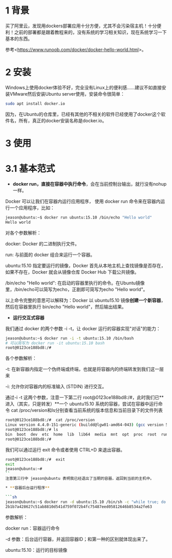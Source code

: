 # 1 背景
买了阿里云，发现用dockers部署应用十分方便，尤其不会污染宿主机！十分便利！之前的部署都是跟着教程来的，没有系统的学习相关知识，现在系统学习一下基本的东西。

参考<<https://www.runoob.com/docker/docker-hello-world.html>>。

# 2 安装
Windows上使用docker体验不好，完全没有Linux上的便利感……建议不如直接安装VMware然后安装Ubuntu server使用，安装命令很简单：
```sh
sudo apt install docker.io 
```
因为，在Ubuntu的仓库里，已经有其他的不相关的软件已经使用了docker这个软件名，所有，真正的docker安装名称是docker.io。

# 3 使用
# 3.1 基本范式
* **docker run，直接在容器中执行命令**，会在当前控制台输出，就行没有nohup一样。

Docker 可以让我们在容器内运行应用程序， 使用 docker run 命令来在容器内运行一个应用程序，比如：
```sh
jeason@ubuntu:~$ docker run ubuntu:15.10 /bin/echo "Hello world"
Hello world
```
对各个参数解析：

docker: Docker 的二进制执行文件。

run: 与前面的 docker 组合来运行一个容器。

ubuntu:15.10 指定要运行的镜像，Docker 首先从本地主机上查找镜像是否存在，如果不存在，Docker 就会从镜像仓库 Docker Hub 下载公共镜像。

/bin/echo "Hello world": 在启动的容器里执行的命令。在Ubuntu镜像里，/bin/echo可以简写为echo，正剧即可简写为echo "Hello world"。

以上命令完整的意思可以解释为：Docker 以 ubuntu15.10 镜像**创建一个新容器**，然后在容器里执行 bin/echo "Hello world"，然后输出结果。

* **运行交互式容器**

我们通过 docker 的两个参数 -i -t，让 docker 运行的容器实现"对话"的能力：
```sh
jeason@ubuntu:~$ docker run -i -t ubuntu:15.10 /bin/bash
# 可以简写为 docker run -it ubuntu:15.10 bash
root@0123ce188bd8:/#
```
各个参数解析：

-t: 在新容器内指定一个伪终端或终端，也就是将容器内的终端转发到我们这一层来

-i: 允许你对容器内的标准输入 (STDIN) 进行交互。

通过-i -t 这两个参数，注意一下第二行 root@0123ce188bd8:/#，此时我们已**进入（其实，只是转发）**一个 ubuntu15.10 系统的容器，尝试在容器中运行命令 cat /proc/version和ls分别查看当前系统的版本信息和当前目录下的文件列表
```sh
root@0123ce188bd8:/#  cat /proc/version
Linux version 4.4.0-151-generic (buildd@lgw01-amd64-043) (gcc version 5.4.0 20160609 (Ubuntu 5.4.0-6ubuntu1~16.04.10) ) #178-Ubuntu SMP Tue Jun 11 08:30:22 UTC 2019
root@0123ce188bd8:/# ls
bin  boot  dev  etc  home  lib  lib64  media  mnt  opt  proc  root  run  sbin  srv  sys  tmp  usr  var
root@0123ce188bd8:/# 
```
我们可以通过运行 exit 命令或者使用 CTRL+D 来退出容器。
```sh
root@0123ce188bd8:/#  exit
exit
jeason@ubuntu:~# 
``
注意第三行中 jeason@ubuntu 表明我已经退出了当期的容器，返回到当前的主机中。

* **容器后台运行程序**

```sh
jeason@ubuntu:~$ docker run -d ubuntu:15.10 /bin/sh -c "while true; do echo hello world; sleep 1; done"
2b1b7a428627c51ab8810d541d759f072b4fc75487eed05812646b8534a2fe63
```
参数解析：

docker run：容器运行命令

-d 参数：后台运行容器，并返回容器ID；和第一种的区别就体现出来了。

ubuntu:15.10：运行的目标镜像



